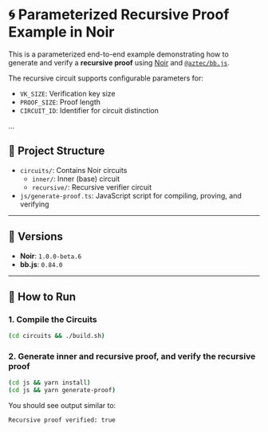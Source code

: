 # 🌀 Parameterized Recursive Proof Example in Noir

This is a parameterized end-to-end example demonstrating how to generate and verify a **recursive proof** using [Noir](https://noir-lang.org/) and [`@aztec/bb.js`](https://www.npmjs.com/package/@aztec/bb.js).

The recursive circuit supports configurable parameters for:
- `VK_SIZE`: Verification key size
- `PROOF_SIZE`: Proof length
- `CIRCUIT_ID`: Identifier for circuit distinction

...

## 📂 Project Structure

- `circuits/`: Contains Noir circuits
  - `inner/`: Inner (base) circuit
  - `recursive/`: Recursive verifier circuit
- `js/generate-proof.ts`: JavaScript script for compiling, proving, and verifying

---

## 🧱 Versions

- **Noir**: `1.0.0-beta.6`
- **bb.js**: `0.84.0`

---

## 🚀 How to Run

### 1. Compile the Circuits

```bash
(cd circuits && ./build.sh)
```

### 2. Generate inner and recursive proof, and verify the recursive proof

```bash
(cd js && yarn install)
(cd js && yarn generate-proof)
```
You should see output similar to:
```bash
Recursive proof verified: true
```